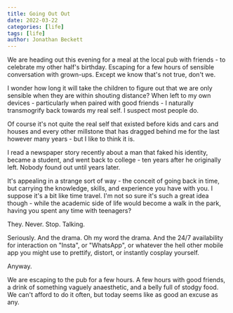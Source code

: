 ```yaml
---
title: Going Out Out
date: 2022-03-22
categories: [life]
tags: [life]
author: Jonathan Beckett
---
```


We are heading out this evening for a meal at the local pub with friends - to celebrate my other half's birthday. Escaping for a few hours of sensible conversation with grown-ups. Except we know that's not true, don't we.

I wonder how long it will take the children to figure out that we are only sensible when they are within shouting distance? When left to my own devices - particularly when paired with good friends - I naturally transmogrify back towards my real self. I suspect most people do.

Of course it's not quite the real self that existed before kids and cars and houses and every other millstone that has dragged behind me for the last however many years - but I like to think it is.

I read a newspaper story recently about a man that faked his identity, became a student, and went back to college - ten years after he originally left. Nobody found out until years later.

It's appealing in a strange sort of way - the conceit of going back in time, but carrying the knowledge, skills, and experience you have with you. I suppose it's a bit like time travel. I'm not so sure it's such a great idea though - while the academic side of life would become a walk in the park, having you spent any time with teenagers?

They. Never. Stop. Talking.

Seriously. And the drama. Oh my word the drama. And the 24/7 availability for interaction on "Insta", or "WhatsApp", or whatever the hell other mobile app you might use to prettify, distort, or instantly cosplay yourself.

Anyway.

We are escaping to the pub for a few hours. A few hours with good friends, a drink of something vaguely anaesthetic, and a belly full of stodgy food. We can't afford to do it often, but today seems like as good an excuse as any.
